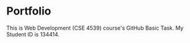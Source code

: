 # Portfolio
This is Web Development (CSE 4539) course's GitHub Basic Task. My Student ID is 134414.
